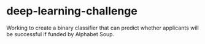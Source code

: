 # deep-learning-challenge
Working to create a binary classifier that can predict whether applicants will be successful if funded by Alphabet Soup.
